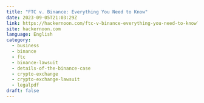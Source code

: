 ```yaml
---
title: "FTC v. Binance: Everything You Need to Know"
date: 2023-09-05T21:03:29Z
link: https://hackernoon.com/ftc-v-binance-everything-you-need-to-know?source=rss&utm_medium=RSS&utm_source=news.12bit.vn
site: hackernoon.com
language: English
category:
  - business
  - binance
  - ftc
  - binance-lawsuit
  - details-of-the-binance-case
  - crypto-exchange
  - crypto-exchange-lawsuit
  - legalpdf
draft: false
---
```

